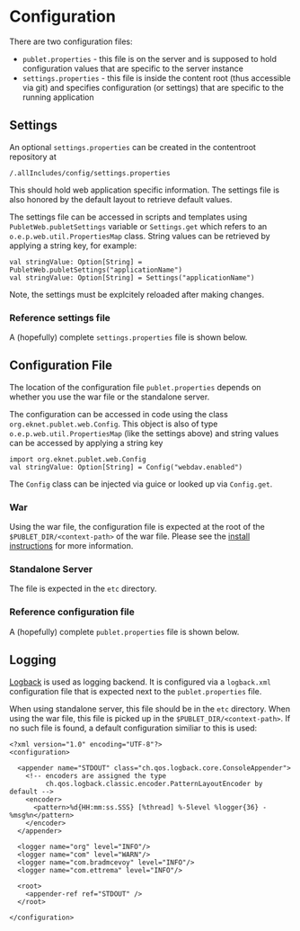 # Configuration

There are two configuration files:

* `publet.properties` - this file is on the server and is supposed to hold
  configuration values that are specific to the server instance
* `settings.properties` - this file is inside the content root (thus
  accessible via git) and specifies configuration (or settings) that are
  specific to the running application


## Settings

An optional `settings.properties` can be created in the contentroot repository
at

    /.allIncludes/config/settings.properties

This should hold web application specific information. The settings file is
also honored by the default layout to retrieve default values.

The settings file can be accessed in scripts and templates using
`PubletWeb.publetSettings` variable or `Settings.get` which refers to an
`o.e.p.web.util.PropertiesMap` class. String values can be retrieved by
applying a string key, for example:

    val stringValue: Option[String] = PubletWeb.publetSettings("applicationName")
    val stringValue: Option[String] = Settings("applicationName")

Note, the settings must be explcitely reloaded after making changes.


### Reference settings file

A (hopefully) complete `settings.properties` file is shown below.

<div p:ref="settings.html"></div>


## Configuration File

The location of the configuration file `publet.properties` depends on whether
you use the war file or the standalone server.

The configuration can be accessed in code using the class
`org.eknet.publet.web.Config`. This object is also of type `o.e.p.web.util.PropertiesMap`
(like the settings above) and string values can be accessed by applying a string key

    import org.eknet.publet.web.Config
    val stringValue: Option[String] = Config("webdav.enabled")

The `Config` class can be injected via guice or looked up via `Config.get`.

### War

Using the war file, the configuration file is expected at the root of the
`$PUBLET_DIR/<context-path>` of the war file. Please see the [install instructions]() for more information.


### Standalone Server

The file is expected in the `etc` directory.


### Reference configuration file

A (hopefully) complete `publet.properties` file is shown below.

<div p:ref="publet-cfg.html"></div>

## Logging

[Logback](http://logback.qos.ch/) is used as logging backend. It is configured via a
`logback.xml` configuration file that is expected next to the `publet.properties` file.

When using standalone server, this file should be in the `etc` directory. When using the
war file, this file is picked up in the `$PUBLET_DIR/<context-path>`. If no such file is
found, a default configuration similiar to this is used:

    <?xml version="1.0" encoding="UTF-8"?>
    <configuration>

      <appender name="STDOUT" class="ch.qos.logback.core.ConsoleAppender">
        <!-- encoders are assigned the type
             ch.qos.logback.classic.encoder.PatternLayoutEncoder by default -->
        <encoder>
          <pattern>%d{HH:mm:ss.SSS} [%thread] %-5level %logger{36} - %msg%n</pattern>
        </encoder>
      </appender>

      <logger name="org" level="INFO"/>
      <logger name="com" level="WARN"/>
      <logger name="com.bradmcevoy" level="INFO"/>
      <logger name="com.ettrema" level="INFO"/>

      <root>
        <appender-ref ref="STDOUT" />
      </root>

    </configuration>
